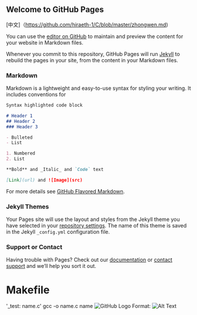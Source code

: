 ## Welcome to GitHub Pages


[中文]（https://github.com/hiraeth-1/C/blob/master/zhongwen.md)

You can use the [editor on GitHub](https://github.com/skaura-1/C) to maintain and preview the content for your website in Markdown files.

Whenever you commit to this repository, GitHub Pages will run [Jekyll](https://jekyllrb.com/) to rebuild the pages in your site, from the content in your Markdown files.

### Markdown

Markdown is a lightweight and easy-to-use syntax for styling your writing. It includes conventions for

```markdown
Syntax highlighted code block

# Header 1
## Header 2
### Header 3

- Bulleted
- List

1. Numbered
2. List

**Bold** and _Italic_ and `Code` text

[Link](url) and ![Image](src)
```

For more details see [GitHub Flavored Markdown](https://guides.github.com/features/mastering-markdown/).

### Jekyll Themes

Your Pages site will use the layout and styles from the Jekyll theme you have selected in your [repository settings](https://github.com/Aixek/C/settings). The name of this theme is saved in the Jekyll `_config.yml` configuration file.

### Support or Contact

Having trouble with Pages? Check out our [documentation](https://help.github.com/categories/github-pages-basics/) or [contact support](https://github.com/contact) and we’ll help you sort it out.
# Makefile
'_test: name.c'
   gcc -o name.c name
![GitHub Logo](/images/38992D4F-1211-4F1A-9AD5-1B314A548061.png)
Format: ![Alt Text](https://github.com/skaura-1/C/blob/master/%E5%9B%BE%E7%89%87/38992D4F-1211-4F1A-9AD5-1B314A548061.png)
